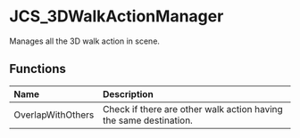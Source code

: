 # JCS_3DWalkActionManager

Manages all the 3D walk action in scene.

## Functions

| Name              | Description                                                       |
|:------------------|:------------------------------------------------------------------|
| OverlapWithOthers | Check if there are other walk action having the same destination. |
